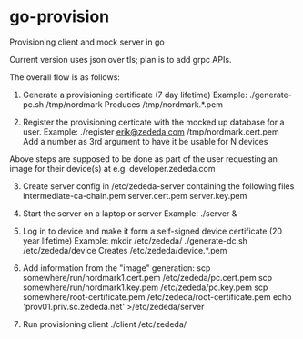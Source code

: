 # go-provision
Provisioning client and mock server in go

Current version uses json over tls; plan is to add grpc APIs.

The overall flow is as follows:
1. Generate a provisioning certificate (7 day lifetime)
   Example:
     ./generate-pc.sh /tmp/nordmark
   Produces /tmp/nordmark.*.pem
   
2. Register the provisioning certicate with the mocked up database for
   a user.
   Example:
     ./register erik@zededa.com /tmp/nordmark.cert.pem
   Add a number as 3rd argument to have it be usable for N devices

Above steps are supposed to be done as part of the user requesting an
image for their device(s) at e.g. developer.zededa.com

3. Create server config in /etc/zededa-server containing the following files
   intermediate-ca-chain.pem  server.cert.pem  server.key.pem

4. Start the server on a laptop or server
   Example:
     ./server &
     
5. Log in to device and make it form a self-signed device certificate
   (20 year lifetime)
   Example:
      mkdir /etc/zededa/
      ./generate-dc.sh /etc/zededa/device
   Creates /etc/zededa/device.*.pem

6. Add information from the "image" generation:
      scp somewhere/run/nordmark1.cert.pem /etc/zededa/pc.cert.pem
      scp somewhere/run/nordmark1.key.pem /etc/zededa/pc.key.pem
      scp somewhere/root-certificate.pem /etc/zededa/root-certificate.pem
      echo 'prov01.priv.sc.zededa.net' >/etc/zededa/server

7. Run provisioning client
      ./client /etc/zededa/
      

